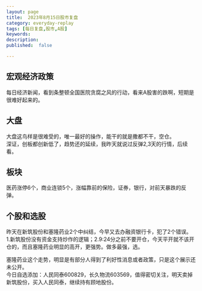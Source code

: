 ```yaml
---
layout: page
title:  2023年8月15日股市复盘
category: everyday-replay
tags: [每日复盘,股市,A股]
keywords:
description:  
published:  false

---
```


## 宏观经济政策
每日经济新闻，看到条整顿全国医院贪腐之风的行动，看来A股害的跌啊，短期是很难好起来的。  
## 大盘
大盘这鸟样是很难受的，唯一最好的操作，能干的就是撒都不干，空仓。    
深证，创板都创新低了，趋势还的延续，我昨天就说过反弹2,3天的行情，后续看。  

## 板块
医药涨停6个，商业连锁5个，涨幅靠前的保险，证券，银行，对前天暴跌的反弹。  
## 个股和选股
昨天在新筑股份和塞隆药业2个中纠结，今早又去办融资银行卡，犯了2个错误。  
1.新筑股份没有资金支持炒作的逻辑；2.9:24分之前不要开仓，今天平开就不该开仓的，而且塞隆药业明显的高开，更强势。做多最强，选。      

塞隆药业这个走势，明显是有部分人得到了利好性消息或者政策，只是这个展示还未公开。   
今日自选添加：人民同泰600829，长久物流603569，值得密切关注，明天卖掉新筑股份，买入人民同泰，继续持有顾地股份。    
